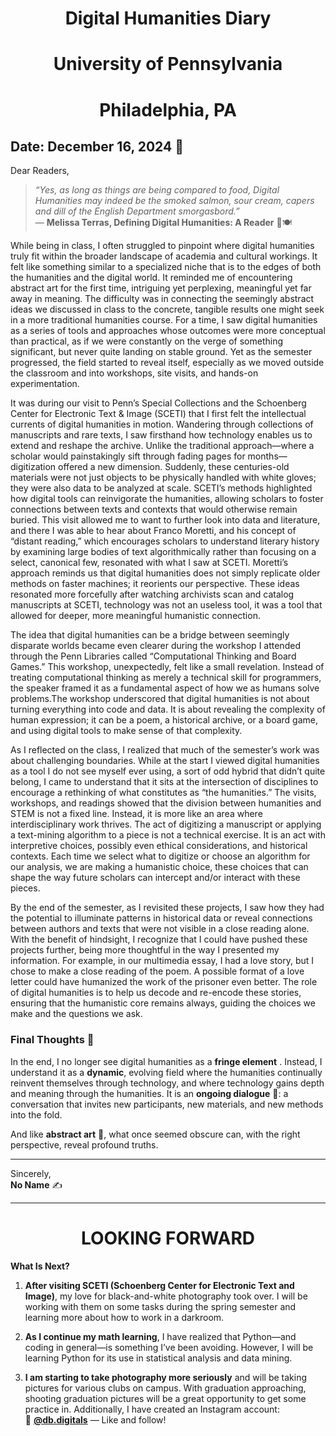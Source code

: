 <h1 align="center"><strong>Digital Humanities Diary</strong></h1>
<h1 align="center">University of Pennsylvania</strong></h1>
<h1 align="center">Philadelphia, PA</h1>

**Date:** December 16, 2024 📅  
---

Dear Readers,  

> *“Yes, as long as things are being compared to food, Digital Humanities may indeed be the smoked salmon, sour cream, capers and dill of the English Department smorgasbord.”*  
> — **Melissa Terras, Defining Digital Humanities: A Reader** 🥯🍽️  

While being in class, I often struggled to pinpoint where digital humanities truly fit within the broader landscape of academia and cultural workings. It felt like something similar to a specialized niche that is to the edges of both the humanities and the digital world. It reminded me of encountering abstract art for the first time, intriguing yet perplexing, meaningful yet far away in meaning. The difficulty was in connecting the seemingly abstract ideas we discussed in class to the concrete, tangible results one might seek in a more traditional humanities course. For a time, I saw digital humanities as a series of tools and approaches whose outcomes were more conceptual than practical, as if we were constantly on the verge of something significant, but never quite landing on stable ground. Yet as the semester progressed, the field started to reveal itself, especially as we moved outside the classroom and into workshops, site visits, and hands-on experimentation.

It was during our visit to Penn’s Special Collections and the Schoenberg Center for Electronic Text & Image (SCETI) that I first felt the intellectual currents of digital humanities in motion. Wandering through collections of manuscripts and rare texts, I saw firsthand how technology enables us to extend and reshape the archive. Unlike the traditional approach—where a scholar would painstakingly sift through fading pages for months—digitization offered a new dimension. Suddenly, these centuries-old materials were not just objects to be physically handled with white gloves; they were also data to be analyzed at scale. SCETI’s methods highlighted how digital tools can reinvigorate the humanities, allowing scholars to foster connections between texts and contexts that would otherwise remain buried. 
This visit allowed me to want to further look into data and literature, and there I was able to hear about Franco Moretti, and his concept of “distant reading,” which encourages scholars to understand literary history by examining large bodies of text algorithmically rather than focusing on a select, canonical few, resonated with what I saw at SCETI. Moretti’s approach reminds us that digital humanities does not simply replicate older methods on faster machines; it reorients our perspective. These ideas resonated more forcefully after watching archivists scan and catalog manuscripts at SCETI, technology was not an useless tool, it was a tool that allowed for deeper, more meaningful humanistic connection.

The idea that digital humanities can be a bridge between seemingly disparate worlds became even clearer during the workshop I attended through the Penn Libraries called “Computational Thinking and Board Games.” This workshop, unexpectedly, felt like a small revelation. Instead of treating computational thinking as merely a technical skill for programmers, the speaker framed it as a fundamental aspect of how we as humans solve problems.The workshop underscored that digital humanities is not about turning everything into code and data. It is about revealing the complexity of human expression; it can be a poem, a historical archive, or a board game, and using digital tools to make sense of that complexity.

As I reflected on the class, I realized that much of the semester’s work was about challenging boundaries. While at the start I viewed digital humanities as a tool I do not see myself ever using, a sort of odd hybrid that didn’t quite belong, I came to understand that it sits at the intersection of disciplines to encourage a rethinking of what constitutes as “the humanities.” The visits, workshops, and readings showed that the division between humanities and STEM is not a fixed line. Instead, it is more like an area where interdisciplinary work thrives. The act of digitizing a manuscript or applying a text-mining algorithm to a piece is not a technical exercise. It is an act with interpretive choices, possibly even ethical considerations, and historical contexts. Each time we select what to digitize or choose an algorithm for our analysis, we are making a humanistic choice, these choices that can shape the way future scholars can intercept and/or interact with these pieces.

By the end of the semester, as I revisited these projects, I saw how they had the potential to illuminate patterns in historical data or reveal connections between authors and texts that were not visible in a close reading alone. With the benefit of hindsight, I recognize that I could have pushed these projects further, being more thoughtful in the way I presented my information. For example, in our multimedia essay, I had a love story, but I chose to make a close reading of the poem. A possible format of a love letter could have humanized the work of the prisoner even better. The role of digital humanities is to help us decode and re-encode these stories, ensuring that the humanistic core remains always, guiding the choices we make and the questions we ask.

### Final Thoughts 🌟  

In the end, I no longer see digital humanities as a **fringe element** . Instead, I understand it as a **dynamic**, evolving field where the humanities continually reinvent themselves through technology, and where technology gains depth and meaning through the humanities. It is an **ongoing dialogue** 🔄: a conversation that invites new participants, new materials, and new methods into the fold.  

And like **abstract art** 🎨, what once seemed obscure can, with the right perspective, reveal profound truths.  

---

Sincerely,  
**No Name** ✍️  

---

<h1 align="center"><strong>LOOKING FORWARD</strong></h1>

**What Is Next?**
1. **After visiting SCETI (Schoenberg Center for Electronic Text and Image)**, my love for black-and-white photography took over. I will be working with them on some tasks during the spring semester and learning more about how to work in a darkroom.

2. **As I continue my math learning**, I have realized that Python—and coding in general—is something I’ve been avoiding. However, I will be learning Python for its use in statistical analysis and data mining.

3. **I am starting to take photography more seriously** and will be taking pictures for various clubs on campus. With graduation approaching, shooting graduation pictures will be a great opportunity to get some practice in. Additionally, I have created an Instagram account:  
   📸 **[@db.digitals](https://www.instagram.com/db.digitals)** — Like and follow!
